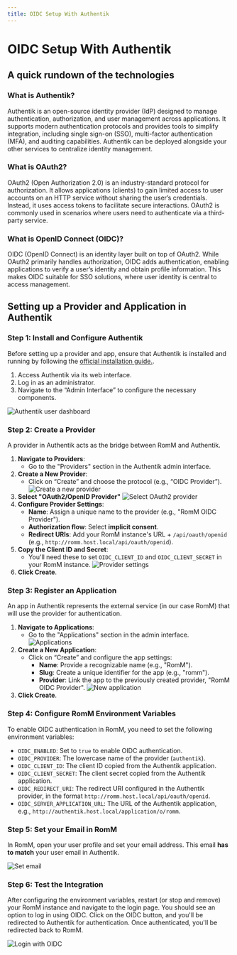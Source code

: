 ```yaml
---
title: OIDC Setup With Authentik
---
```

# OIDC Setup With Authentik

## A quick rundown of the technologies

### What is Authentik?
Authentik is an open-source identity provider (IdP) designed to manage authentication, authorization, and user management across applications. It supports modern authentication protocols and provides tools to simplify integration, including single sign-on (SSO), multi-factor authentication (MFA), and auditing capabilities. Authentik can be deployed alongside your other services to centralize identity management.

### What is OAuth2?
OAuth2 (Open Authorization 2.0) is an industry-standard protocol for authorization. It allows applications (clients) to gain limited access to user accounts on an HTTP service without sharing the user’s credentials. Instead, it uses access tokens to facilitate secure interactions. OAuth2 is commonly used in scenarios where users need to authenticate via a third-party service.

### What is OpenID Connect (OIDC)?
OIDC (OpenID Connect) is an identity layer built on top of OAuth2. While OAuth2 primarily handles authorization, OIDC adds authentication, enabling applications to verify a user’s identity and obtain profile information. This makes OIDC suitable for SSO solutions, where user identity is central to access management.

## Setting up a Provider and Application in Authentik

### Step 1: Install and Configure Authentik
Before setting up a provider and app, ensure that Authentik is installed and running by following the [official installation guide.](https://docs.goauthentik.io/docs/install-config/install/docker-compose).

1. Access Authentik via its web interface.
2. Log in as an administrator.
3. Navigate to the “Admin Interface” to configure the necessary components.

![Authentik user dashboard](../assets/images/authentik/1-user-dashboard.png)

### Step 2: Create a Provider
A provider in Authentik acts as the bridge between RomM and Authentik.

1. **Navigate to Providers**:
   - Go to the "Providers" section in the Authentik admin interface.
2. **Create a New Provider**:
   - Click on “Create” and choose the protocol (e.g., “OIDC Provider”).
![Create a new provider](../assets/images/authentik/2-create-provider.png)
3. **Select "OAuth2/OpenID Provider"**
![Select OAuth2 provider](../assets/images/authentik/3-new-provider.png)
4. **Configure Provider Settings**:
   - **Name**: Assign a unique name to the provider (e.g., "RomM OIDC Provider").
   - **Authorization flow**: Select __implicit consent__.
   - **Redirect URIs**: Add your RomM instance's URL + `/api/oauth/openid`  (e.g., `http://romm.host.local/api/oauth/openid`).
5. **Copy the Client ID and Secret**:
   - You'll need these to set `OIDC_CLIENT_ID` and `OIDC_CLIENT_SECRET` in your RomM instance.
![Provider settings](../assets/images/authentik/4-provider-secrets.png)
6. **Click Create**.

### Step 3: Register an Application
An app in Authentik represents the external service (in our case RomM) that will use the provider for authentication.

1. **Navigate to Applications**:
   - Go to the "Applications" section in the admin interface.
![Applications](../assets/images/authentik/5-applications.png)
2. **Create a New Application**:
   - Click on “Create” and configure the app settings:
     - **Name**: Provide a recognizable name (e.g., "RomM").
     - **Slug**: Create a unique identifier for the app (e.g., "romm").
     - **Provider**: Link the app to the previously created provider, "RomM OIDC Provider".
![New application](../assets/images/authentik/6-new-application.png)
6. **Click Create**.

### Step 4: Configure RomM Environment Variables
To enable OIDC authentication in RomM, you need to set the following environment variables:

- `OIDC_ENABLED`: Set to `true` to enable OIDC authentication.
- `OIDC_PROVIDER`: The lowercase name of the provider (`authentik`).
- `OIDC_CLIENT_ID`: The client ID copied from the Authentik application.
- `OIDC_CLIENT_SECRET`: The client secret copied from the Authentik application.
- `OIDC_REDIRECT_URI`: The redirect URI configured in the Authentik provider, in the format `http://romm.host.local/api/oauth/openid`.
- `OIDC_SERVER_APPLICATION_URL`: The URL of the Authentik application, e.g., `http://authentik.host.local/application/o/romm`.

### Step 5: Set your Email in RomM
In RomM, open your user profile and set your email address. This email **has to match** your user email in Authentik.

![Set email](../assets/images/authentik/7-user-profile.png)

### Step 6: Test the Integration
After configuring the environment variables, restart (or stop and remove) your RomM instance and navigate to the login page. You should see an option to log in using OIDC. Click on the OIDC button, and you'll be redirected to Authentik for authentication. Once authenticated, you'll be redirected back to RomM.

![Login with OIDC](../assets/images/authentik/8-romm-login.png)
